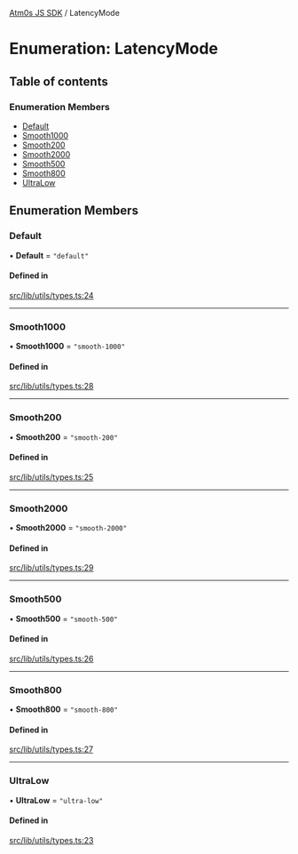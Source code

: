 [Atm0s JS SDK](../README.md) / LatencyMode

# Enumeration: LatencyMode

## Table of contents

### Enumeration Members

- [Default](LatencyMode.md#default)
- [Smooth1000](LatencyMode.md#smooth1000)
- [Smooth200](LatencyMode.md#smooth200)
- [Smooth2000](LatencyMode.md#smooth2000)
- [Smooth500](LatencyMode.md#smooth500)
- [Smooth800](LatencyMode.md#smooth800)
- [UltraLow](LatencyMode.md#ultralow)

## Enumeration Members

### Default

• **Default** = ``"default"``

#### Defined in

[src/lib/utils/types.ts:24](https://github.com/8xFF/media-sdk-js/blob/e00c076/src/lib/utils/types.ts#L24)

___

### Smooth1000

• **Smooth1000** = ``"smooth-1000"``

#### Defined in

[src/lib/utils/types.ts:28](https://github.com/8xFF/media-sdk-js/blob/e00c076/src/lib/utils/types.ts#L28)

___

### Smooth200

• **Smooth200** = ``"smooth-200"``

#### Defined in

[src/lib/utils/types.ts:25](https://github.com/8xFF/media-sdk-js/blob/e00c076/src/lib/utils/types.ts#L25)

___

### Smooth2000

• **Smooth2000** = ``"smooth-2000"``

#### Defined in

[src/lib/utils/types.ts:29](https://github.com/8xFF/media-sdk-js/blob/e00c076/src/lib/utils/types.ts#L29)

___

### Smooth500

• **Smooth500** = ``"smooth-500"``

#### Defined in

[src/lib/utils/types.ts:26](https://github.com/8xFF/media-sdk-js/blob/e00c076/src/lib/utils/types.ts#L26)

___

### Smooth800

• **Smooth800** = ``"smooth-800"``

#### Defined in

[src/lib/utils/types.ts:27](https://github.com/8xFF/media-sdk-js/blob/e00c076/src/lib/utils/types.ts#L27)

___

### UltraLow

• **UltraLow** = ``"ultra-low"``

#### Defined in

[src/lib/utils/types.ts:23](https://github.com/8xFF/media-sdk-js/blob/e00c076/src/lib/utils/types.ts#L23)
